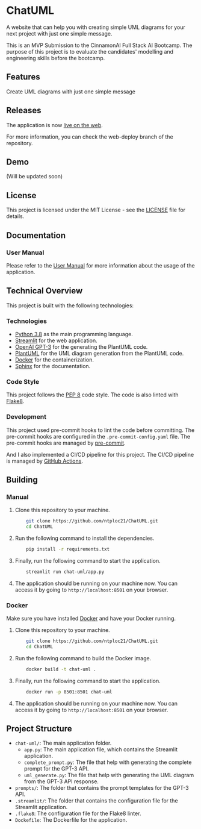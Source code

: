 # ChatUML

A website that can help you with creating simple UML diagrams for your next project with just one simple message.

This is an MVP Submission to the CinnamonAI Full Stack AI Bootcamp. The purpose of this project is to evaluate the candidates' modelling and engineering skills before the bootcamp.

## Features
Create UML diagrams with just one simple message

## Releases
The application is now [live on the web](https://ntploc21-chatuml.streamlit.app/).

For more information, you can check the web-deploy branch of the repository.

## Demo
(Will be updated soon)

## License
This project is licensed under the MIT License - see the [LICENSE](LICENSE) file for details.

## Documentation
### User Manual
Please refer to the [User Manual](USER_MANUAL.md) for more information about the usage of the application.

## Technical Overview
This project is built with the following technologies:
### Technologies
- [Python 3.8](https://www.python.org/downloads/release/python-380/) as the main programming language.
- [Streamlit](https://streamlit.io/) for the web application.
- [OpenAI GPT-3](https://openai.com/blog/openai-api/) for the generating the PlantUML code.
- [PlantUML](https://plantuml.com/) for the UML diagram generation from the PlantUML code.
- [Docker](https://www.docker.com/) for the containerization.
- [Sphinx](https://www.sphinx-doc.org/) for the documentation.

### Code Style
This project follows the [PEP 8](https://www.python.org/dev/peps/pep-0008/) code style. The code is also linted with [Flake8](https://flake8.pycqa.org/en/latest/).

### Development
This project used pre-commit hooks to lint the code before committing. The pre-commit hooks are configured in the `.pre-commit-config.yaml` file. The pre-commit hooks are managed by [pre-commit](https://pre-commit.com/).

And I also implemented a CI/CD pipeline for this project. The CI/CD pipeline is managed by [GitHub Actions](https://github.com/ntploc21/ChatUML/blob/main/.github/workflows/build.yml).

## Building
### Manual
1. Clone this repository to your machine.
    ```bash
        git clone https://github.com/ntploc21/ChatUML.git
        cd ChatUML
    ```
2. Run the following command to install the dependencies.
    ```bash
        pip install -r requirements.txt
    ```
3. Finally, run the following command to start the application.
    ```bash
        streamlit run chat-uml/app.py
    ```
4. The application should be running on your machine now. You can access it by going to `http://localhost:8501` on your browser.

### Docker
Make sure you have installed [Docker](https://www.docker.com/) and have your Docker running.
1. Clone this repository to your machine.
    ```bash
        git clone https://github.com/ntploc21/ChatUML.git
        cd ChatUML
    ```
2. Run the following command to build the Docker image.
    ```bash
        docker build -t chat-uml .
    ```
3. Finally, run the following command to start the application.
    ```bash
        docker run -p 8501:8501 chat-uml
    ```
4. The application should be running on your machine now. You can access it by going to `http://localhost:8501` on your browser.

## Project Structure
- `chat-uml/`: The main application folder.
    - `app.py`: The main application file, which contains the Streamlit application.
    - `complete_prompt.py`: The file that help with generating the complete prompt for the GPT-3 API.
    - `uml_generate.py`: The file that help with generating the UML diagram from the GPT-3 API response.
- `prompts/`: The folder that contains the prompt templates for the GPT-3 API.
- `.streamlit/`: The folder that contains the configuration file for the Streamlit application.
- `.flake8`: The configuration file for the Flake8 linter.
- `Dockefile`: The Dockerfile for the application.